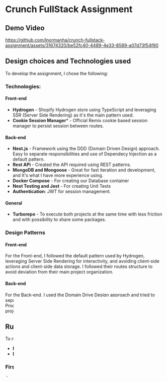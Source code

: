 # Crunch FullStack Assignment

## Demo Video

https://github.com/lnormanha/crunch-fullstack-assignment/assets/31674320/be52fc40-4489-4e33-8589-a07d73f54f90

## Design choices and Technologies used

To develop the assignment, I chose the following:

### Technologies:

#### Front-end
- **Hydrogen** - Shopify Hydrogen store using TypeScript and leveraging SSR (Server Side Rendering) as it's the main pattern used.
- **Cookie Session Manager*** - Official Remix cookie based session manager to persist session between routes.

#### Back-end
- **Nest.js** - Framework using the DDD (Domain Driven Design) approach. Easy to separate responsibilities and use of Dependecy Injection as a default pattern.
- **Rest APi** - Created the API required using REST patterns.
- **MongoDB and Mongoose** - Great for fast iteration and development, and It's what I have more experience using.
- **Docker Compose** - For creating our Database container
- **Nest Testing and Jest** - For creating Unit Tests
- **Authentication**: JWT for session management.

#### General
- **Turborepo** - To execute both projects at the same time with less friction and with possibility to share some packages.

### Design Patterns

#### Front-end
For the Front-end, I followed the default pattern used by Hydrogen, leveraging Server Side Rendering for interactivity, and avoiding client-side actions and client-side data storage. I followed their routes structure to avoid deviation from their main project organization.

#### Back-end
For the Back-end, I used the Domain Drive Design approach and tried to separate concerns whenever possible. I also separated each context (User, Products, Auth) in modules. I did some iterations and at the end I think the project is well organized and accessible to navigate.

## Running the Project 

To run the project we need the following installed:
- **Node.js 18+**
- **Docker Compose (2.27.0-1)**

### First steps

Go the root of the project and execute the following commmand in your terminal:

```npm install```

This will install all dependencies for the ```back-end``` and ```front-end``` apps in our monorepo.

### Setting up the Database
Now, go to the following folder:

```apps/back-end```

Inside the folder, execute the following command in your terminal:

```docker-compose up --build -d mongo```

It will initialize our database instance in the background.

### Executing the project
Now, go back to the root folder of the project in your terminal and execute the following command:

```npm run dev```

This will initialize both projects at the same time.

Now you can test both projects in the following routes:
- **Front-end**: ```http://locahost:3000```
- **Back-end**: ```http://locaholst:3123```

## Project Breakdown and Modifications

In this section I will explain what was created, and some decisions made during the development of this assignment.

### Back-end

#### Authentication
This was done first, so we could have favorites for multiple users.
I choose JWT for simplicity sake, and because it's still a great tool to create User authentication and session management.

Module: ```src/modules/authentication```

#### Users
Done in conjunction with the Authentication Flow, as we needed to create the Users in our Database.
It's a simple module just for inserting and validating Users in our Database.

Module: ```src/modules/users```

#### Favorites
For the main module in this assignment, I decided to make it more "consistent" with what we were dealing with the Shopify Hydrogen Front-end, so at the end our main
module is called Products, and our database collection is called favorite-products. I think this makes more sense so we can know we are dealing with products and that's the main responsibility for this module.

Module: ```src/modules/products```

Additional points: We call the Favorites as FavoriteProducts in our back-end, and we have a Model and Schema for it.

### Front-end

For the Front-end I will explain the files that I created and modifications that I have done.

#### SignIn and SignUp

I didn't use the existing screen/route, as the screen depends on some Shopify envs and keys to enable it. Insted I created 2 new screens:

```app/routes/sign-in.tsx```

```app/routes/sign-up.tsx```

Each contains a Form with validation, and calling a server-side action that calls our authentication routes.
After the form validations, we generate a new session with the Remix Cookie Manager.

#### Product Detail

The Screen that we access to Add or Remove a product from the favorites. My main modification there was adding the following:

- A new Favorite Button, that can add or remove a favorite depending if we have that product saved on our database.
- Modified the main loader method, adding our API to try and fetch the specific product in our back-end, to check if we have it added in the favorites.
- Added a new action that is assigned to the Favorite Button to call the API to add or remove the product from the favorites. The loader is always called after this action, so we always know when we removed or added a product to the favorites.

File: ```app/routes/products.$handle```

#### Favorites

The main screen of the assignment, responsible to show all the products that we have in our favorites.
I created a new screen called ```app/routes/favorites._index.tsx```

The main flow of this is on our loader method, we call our API to fetch all the user favorite products. With each ID of these products, I created a array of ids and used the array in a GraphQL Query as variables. This enabled to fetch all of our products in a single query.
After this I populate the products in the screen and we show then to the user.

### Profile

A screen to enable the possibility of the user logout of his account. We can't to that directly in the header because we need a route for server side actions, so I created a quick scaffold to enable this flow, so we can change accounts easily.

#### Header Component

I added the User email when we login, and I only show the Favorites button with the user logged-in. 
